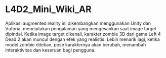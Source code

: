 # L4D2_Mini_Wiki_AR

Aplikasi augmented reality ini dikembangkan menggunakan Unity dan Vuforia, menciptakan pengalaman yang mengesankan saat image target dipindai. Ketika image target dikenali, karakter zombie 3D dari game Left 4 Dead 2 akan muncul dengan efek yang realistis. Lebih menarik lagi, ketika model zombie ditekan, pose karakternya akan berubah, menambah interaktivitas dan keseruan bagi pengguna.
